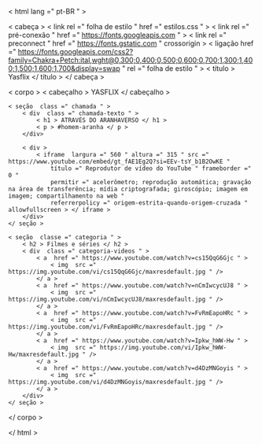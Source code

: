 < html  lang =" pt-BR " >

< cabeça >
    < link  rel =" folha de estilo " href =" estilos.css " >
    < link  rel =" pré-conexão " href =" https://fonts.googleapis.com " >
    < link  rel =" preconnect " href =" https://fonts.gstatic.com " crossorigin >
    < ligação
        href =" https://fonts.googleapis.com/css2?family=Chakra+Petch:ital,wght@0,300;0,400;0,500;0,600;0,700;1,300;1,400;1,500;1,600;1,700&display=swap "
        rel =" folha de estilo " >
    < título > Yasflix </ título >
</ cabeça >

< corpo >
    < cabeçalho > YASFLIX ​​</ cabeçalho >

    < seção  class =" chamada " >
        < div  class =" chamada-texto " >
            < h1 > ATRAVÉS DO ARANHAVERSO </ h1 >
            < p > #homem-aranha </ p >
        </div>​​

        < div >
            < iframe  largura =" 560 " altura =" 315 " src =" https://www.youtube.com/embed/gt_fAE1Eg2Q?si=EEv-tsY_b1B2OwKE "
                título =" Reprodutor de vídeo do YouTube " frameborder =" 0 "
                permitir =" acelerômetro; reprodução automática; gravação na área de transferência; mídia criptografada; giroscópio; imagem em imagem; compartilhamento na web "
                referrerpolicy =" origem-estrita-quando-origem-cruzada " allowfullscreen > </ iframe >
        </div>​​
    </ seção >

    < seção  classe =" categoria " >
        < h2 > Filmes e séries </ h2 >
        < div  class =" categoria-videos " >
            < a  href =" https://www.youtube.com/watch?v=cs15QqG6Gjc " >
                < img  src =" https://img.youtube.com/vi/cs15QqG6Gjc/maxresdefault.jpg " />
            </ a >
            < a  href =" https://www.youtube.com/watch?v=nCmIwcycUJ8 " >
                < img  src =" https://img.youtube.com/vi/nCmIwcycUJ8/maxresdefault.jpg " />
            </ a >
            < a  href =" https://www.youtube.com/watch?v=FvRmEapoHRc " >
                < img  src =" https://img.youtube.com/vi/FvRmEapoHRc/maxresdefault.jpg " />
            </ a >
            < a  href =" https://www.youtube.com/watch?v=Ipkw_hWW-Hw " >
                < img  src =" https://img.youtube.com/vi/Ipkw_hWW-Hw/maxresdefault.jpg " />
            </ a >
            < a  href =" https://www.youtube.com/watch?v=d4DzMNGoyis " >
                < img  src =" https://img.youtube.com/vi/d4DzMNGoyis/maxresdefault.jpg " />
            </ a >
        </div>​​
    </ seção >

</ corpo >

</ html >
